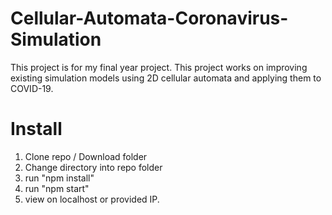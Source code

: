 # Cellular-Automata-Coronavirus-Simulation
This project is for my final year project. This project works on improving existing simulation models using 2D cellular automata and applying them to COVID-19.

# Install
1. Clone repo / Download folder 
2. Change directory into repo folder
3. run "npm install"
4. run "npm start"
5. view on localhost or provided IP.
